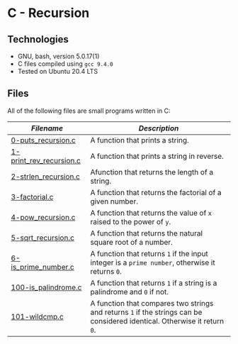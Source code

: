 # C - Recursion

## Technologies

  * GNU, bash, version 5.0.17(1)
  * C files compiled using `gcc 9.4.0`
  * Tested on Ubuntu 20.4 LTS

## Files

All of the following files are small programs written in C:

| ***Filename*** | ***Description*** |
|----------------|-------------------|
|[0-puts_recursion.c](0-puts_recursion.c)| A function that prints a string. |
|[1-print_rev_recursion.c](1-print_rev_recursion.c)| A function that prints a string in reverse. |
|[2-strlen_recursion.c](2-strlen_recursion.c)| Afunction that returns the length of a string. |
|[3-factorial.c](3-factorial.c)| A function that returns the factorial of a given number. |
|[4-pow_recursion.c](4-pow_recursion.c)| A function that returns the value of `x` raised to the power of `y`. |
|[5-sqrt_recursion.c](5-sqrt_recursion.c)| A function that returns the natural square root of a number. |
|[6-is_prime_number.c](6-is_prime_number.c)| A function that returns `1` if the input integer is a `prime number`, otherwise it returns `0`. |
|[100-is_palindrome.c](100-is_palindrome.c)| A function that returns `1` if a string is a palindrome and `0` if not. |
|[101-wildcmp.c](101-wildcmp.c)| A function that compares two strings and returns `1` if the strings can be considered identical. Otherwise it return `0`. | 
